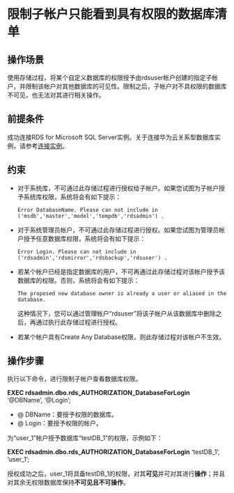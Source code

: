 # 限制子帐户只能看到具有权限的数据库清单<a name="rds_09_0007"></a>

## 操作场景<a name="section10591036105210"></a>

使用存储过程，将某个自定义数据库的权限授予由rdsuser帐户创建的指定子帐户，并限制该帐户对其他数据库的可见性。限制之后，子帐户对不具权限的数据库不可见，也无法对其进行相关操作。

## 前提条件<a name="section10722125455214"></a>

成功连接RDS for Microsoft SQL Server实例。关于连接华为云关系型数据库实例，请参考[连接实例](https://support.huaweicloud.com/qs-rds/rds_03_0007.html)。

## 约束<a name="section4596152211257"></a>

-   对于系统库，不可通过此存储过程进行授权给子帐户。如果您试图为子帐户授予系统库权限，系统将会有如下提示：

    ```
    Error DatabaseName. Please can not include in ('msdb','master','model','tempdb','rdsadmin') .
    ```


-   对于系统管理员帐户，不可通过此存储过程进行授权。如果您试图为管理员帐户授予任意数据库权限，系统将会有如下提示：

    ```
    Error Login. Please can not include in ('rdsadmin','rdsmirror','rdsbackup','rdsuser') .
    ```


-   若某个帐户已经是指定数据库的用户，不可再通过此存储过程对该帐户授予该数据库的权限。否则，系统将会有如下提示：

    ```
    The proposed new database owner is already a user or aliased in the database.
    ```

    这种情况下，您可以通过管理帐户“rdsuser”将该子帐户从该数据库中删除之后，再通过执行此存储过程进行授权。

-   若某个帐户具有Create Any Database权限，则此存储过程对该帐户不生效。

## 操作步骤<a name="section79631819532"></a>

执行以下命令，进行限制子帐户查看数据库权限。

**EXEC rdsadmin.dbo.rds\_AUTHORIZATION\_DatabaseForLogin**  ‘@DBName’, ‘@Login’;

-   @ DBName：要授予权限的数据库。
-   @ Login：要授予权限的帐户。

为“user\_1”帐户授予数据库“testDB\_1”的权限，示例如下：

**EXEC rdsadmin.dbo.rds\_AUTHORIZATION\_DatabaseForLogin**  ‘testDB\_1’, ‘user\_1’;

授权成功之后，user\_1将具备testDB\_1的权限，对其**可见**并可对其进行**操作**；并且对其余无权限数据库保持**不可见且不可操作**。

